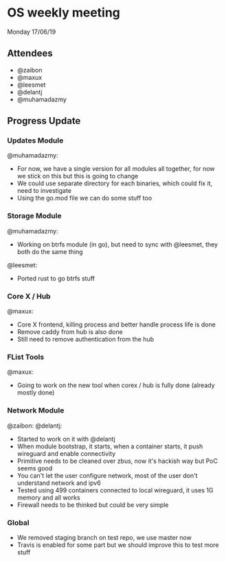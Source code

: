 # OS weekly meeting

Monday 17/06/19

## Attendees

- @zaibon
- @maxux
- @leesmet
- @delantj
- @muhamadazmy

## Progress Update

### Updates Module

@muhamadazmy:

- For now, we have a single version for all modules all together, for now we stick on this but this is going to change
- We could use separate directory for each binaries, which could fix it, need to investigate
- Using the go.mod file we can do some stuff too

### Storage Module

@muhamadazmy:

- Working on btrfs module (in go), but need to sync with @leesmet, they both do the same thing

@leesmet:

- Ported rust to go btrfs stuff

### Core X / Hub

@maxux:

- Core X frontend, killing process and better handle process life is done
- Remove caddy from hub is also done
- Still need to remove authentication from the hub

### FList Tools

@maxux:

- Going to work on the new tool when corex / hub is fully done (already mostly done)

### Network Module

@zaibon:
@delantj:

- Started to work on it with @delantj 
- When module bootstrap, it starts, when a container starts, it push wireguard and enable connectivity
- Primitive needs to be cleaned over zbus, now it's hackish way but PoC seems good
- You can't let the user configure network, most of the user don't understand network and ipv6
- Tested using 499 containers connected to local wireguard, it uses 1G memory and all works
- Firewall needs to be thinked but could be very simple

### Global

- We removed staging branch on test repo, we use master now
- Travis is enabled for some part but we should improve this to test more stuff

